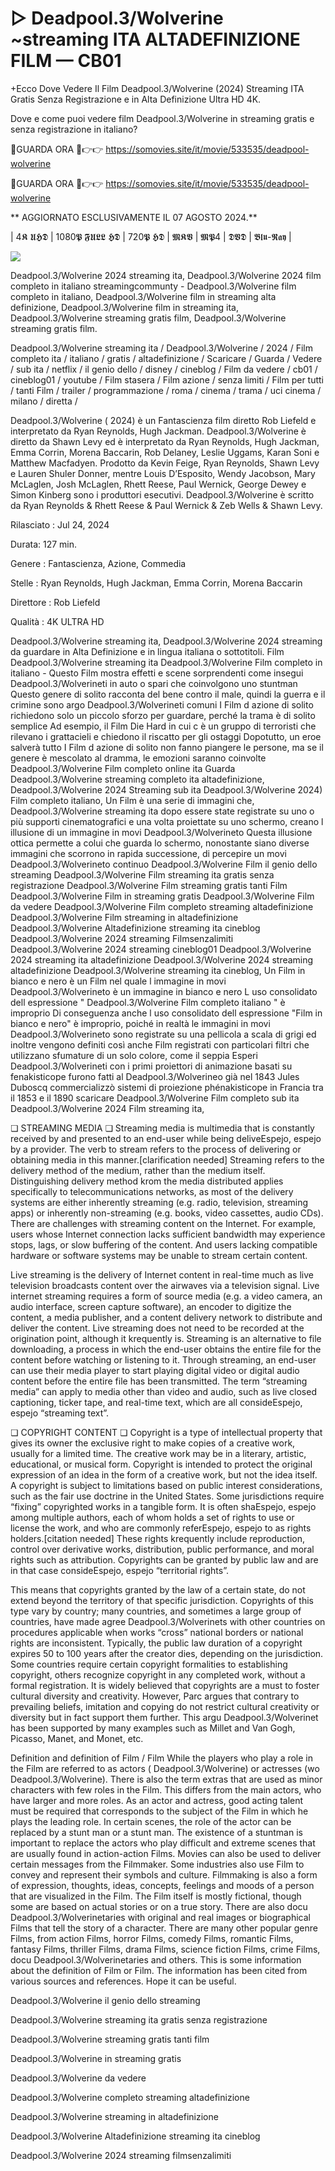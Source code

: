 # ▷ Deadpool.3/Wolverine ~streaming ITA ALTADEFINIZIONE FILM — CB01

+Ecco Dove Vedere Il Film Deadpool.3/Wolverine (2024) Streaming ITA Gratis Senza Registrazione e in Alta Definizione Ultra HD 4K.

Dove e come puoi vedere film Deadpool.3/Wolverine in streaming gratis e senza registrazione in italiano?

🔴GUARDA ORA 🔴👉👉 https://somovies.site/it/movie/533535/deadpool-wolverine

🔴GUARDA ORA 🔴👉👉 https://somovies.site/it/movie/533535/deadpool-wolverine

** AGGIORNATO ESCLUSIVAMENTE IL 07 AGOSTO 2024.**

| 4𝕶 𝖀𝕳𝕯 | 1080𝕻 𝕱𝖀𝕷𝕷 𝕳𝕯 | 720𝕻 𝕳𝕯 | 𝕸𝕶𝖁 | 𝕸𝕻4 | 𝕯𝖁𝕯 | 𝕭𝖑𝖚-𝕽𝖆𝖞 |

<p dir="auto"><a href="https://somovies.site/it/movie/533535/deadpool-wolverine" rel="nofollow"><img src="https://camo.githubusercontent.com/917e6ed5c302499242165dcc02bdbce85c075fd21b35918eb9c0b771855261b8/68747470733a2f2f7374617469632e7769787374617469632e636f6d2f6d656469612f6232343966395f61646163386637306662336634356238383639313639366337376465313866337e6d76322e676966" style="max-width: 100%;"></a>
      <span>
        <a href="https://somovies.site/it/movie/533535/deadpool-wolverine" rel="nofollow">
</a></span></p>

Deadpool.3/Wolverine 2024 streaming ita, Deadpool.3/Wolverine 2024 film completo in italiano streamingcommunty - Deadpool.3/Wolverine film completo in italiano, Deadpool.3/Wolverine film in streaming alta definizione, Deadpool.3/Wolverine film in streaming ita, Deadpool.3/Wolverine streaming gratis film, Deadpool.3/Wolverine streaming gratis film.

Deadpool.3/Wolverine streaming ita / Deadpool.3/Wolverine / 2024 / Film completo ita / italiano / gratis / altadefinizione / Scaricare / Guarda / Vedere / sub ita / netflix / il genio dello / disney / cineblog / Film da vedere / cb01 / cineblog01 / youtube / Film stasera / Film azione / senza limiti / Film per tutti / tanti Film / trailer / programmazione / roma / cinema / trama / uci cinema / milano / diretta /

Deadpool.3/Wolverine ( 2024) è un Fantascienza film diretto Rob Liefeld e interpretato da Ryan Reynolds, Hugh Jackman. Deadpool.3/Wolverine è diretto da Shawn Levy ed è interpretato da Ryan Reynolds, Hugh Jackman, Emma Corrin, Morena Baccarin, Rob Delaney, Leslie Uggams, Karan Soni e Matthew Macfadyen. Prodotto da Kevin Feige, Ryan Reynolds, Shawn Levy e Lauren Shuler Donner, mentre Louis D’Esposito, Wendy Jacobson, Mary McLaglen, Josh McLaglen, Rhett Reese, Paul Wernick, George Dewey e Simon Kinberg sono i produttori esecutivi. Deadpool.3/Wolverine è scritto da Ryan Reynolds & Rhett Reese & Paul Wernick & Zeb Wells & Shawn Levy.

Rilasciato : Jul 24, 2024

Durata: 127 min.

Genere : Fantascienza, Azione, Commedia

Stelle : Ryan Reynolds, Hugh Jackman, Emma Corrin, Morena Baccarin

Direttore : Rob Liefeld

Qualità : 4K ULTRA HD

Deadpool.3/Wolverine streaming ita, Deadpool.3/Wolverine 2024 streaming da guardare in Alta Definizione e in lingua italiana o sottotitoli. Film Deadpool.3/Wolverine streaming ita Deadpool.3/Wolverine Film completo in italiano - Questo Film mostra effetti e scene sorprendenti come insegui Deadpool.3/Wolverineti in auto o spari che coinvolgono uno stuntman Questo genere di solito racconta del bene contro il male, quindi la guerra e il crimine sono argo Deadpool.3/Wolverineti comuni I Film d azione di solito richiedono solo un piccolo sforzo per guardare, perché la trama è di solito semplice Ad esempio, il Film Die Hard in cui c è un gruppo di terroristi che rilevano i grattacieli e chiedono il riscatto per gli ostaggi Dopotutto, un eroe salverà tutto I Film d azione di solito non fanno piangere le persone, ma se il genere è mescolato al dramma, le emozioni saranno coinvolte Deadpool.3/Wolverine Film completo online ita Guarda Deadpool.3/Wolverine streaming completo ita altadefinizione, Deadpool.3/Wolverine 2024 Streaming sub ita Deadpool.3/Wolverine 2024) Film completo italiano, Un Film è una serie di immagini che, Deadpool.3/Wolverine streaming ita dopo essere state registrate su uno o più supporti cinematografici e una volta proiettate su uno schermo, creano l illusione di un immagine in movi Deadpool.3/Wolverineto Questa illusione ottica permette a colui che guarda lo schermo, nonostante siano diverse immagini che scorrono in rapida successione, di percepire un movi Deadpool.3/Wolverineto continuo Deadpool.3/Wolverine Film il genio dello streaming Deadpool.3/Wolverine Film streaming ita gratis senza registrazione Deadpool.3/Wolverine Film streaming gratis tanti Film Deadpool.3/Wolverine Film in streaming gratis Deadpool.3/Wolverine Film da vedere Deadpool.3/Wolverine Film completo streaming altadefinizione Deadpool.3/Wolverine Film streaming in altadefinizione Deadpool.3/Wolverine Altadefinizione streaming ita cineblog Deadpool.3/Wolverine 2024 streaming Filmsenzalimiti Deadpool.3/Wolverine 2024 streaming cineblog01 Deadpool.3/Wolverine 2024 streaming ita altadefinizione Deadpool.3/Wolverine 2024 streaming altadefinizione Deadpool.3/Wolverine streaming ita cineblog, Un Film in bianco e nero è un Film nel quale l immagine in movi Deadpool.3/Wolverineto è un immagine in bianco e nero L uso consolidato dell espressione " Deadpool.3/Wolverine Film completo italiano " è improprio Di conseguenza anche l uso consolidato dell espressione "Film in bianco e nero" è improprio, poiché in realtà le immagini in movi Deadpool.3/Wolverineto sono registrate su una pellicola a scala di grigi ed inoltre vengono definiti così anche Film registrati con particolari filtri che utilizzano sfumature di un solo colore, come il seppia Esperi Deadpool.3/Wolverineti con i primi proiettori di animazione basati su fenakisticope furono fatti al Deadpool.3/Wolverineo già nel 1843 Jules Duboscq commercializzò sistemi di proiezione phénakisticope in Francia tra il 1853 e il 1890 scaricare Deadpool.3/Wolverine Film completo sub ita Deadpool.3/Wolverine 2024 Film streaming ita,

❏ STREAMING MEDIA ❏ Streaming media is multimedia that is constantly received by and presented to an end-user while being deliveEspejo, espejo by a provider. The verb to stream refers to the process of delivering or obtaining media in this manner.[clarification needed] Streaming refers to the delivery method of the medium, rather than the medium itself. Distinguishing delivery method krom the media distributed applies specifically to telecommunications networks, as most of the delivery systems are either inherently streaming (e.g. radio, television, streaming apps) or inherently non-streaming (e.g. books, video cassettes, audio CDs). There are challenges with streaming content on the Internet. For example, users whose Internet connection lacks sufficient bandwidth may experience stops, lags, or slow buffering of the content. And users lacking compatible hardware or software systems may be unable to stream certain content.

Live streaming is the delivery of Internet content in real-time much as live television broadcasts content over the airwaves via a television signal. Live internet streaming requires a form of source media (e.g. a video camera, an audio interface, screen capture software), an encoder to digitize the content, a media publisher, and a content delivery network to distribute and deliver the content. Live streaming does not need to be recorded at the origination point, although it krequently is. Streaming is an alternative to file downloading, a process in which the end-user obtains the entire file for the content before watching or listening to it. Through streaming, an end-user can use their media player to start playing digital video or digital audio content before the entire file has been transmitted. The term “streaming media” can apply to media other than video and audio, such as live closed captioning, ticker tape, and real-time text, which are all consideEspejo, espejo “streaming text”.

❏ COPYRIGHT CONTENT ❏ Copyright is a type of intellectual property that gives its owner the exclusive right to make copies of a creative work, usually for a limited time. The creative work may be in a literary, artistic, educational, or musical form. Copyright is intended to protect the original expression of an idea in the form of a creative work, but not the idea itself. A copyright is subject to limitations based on public interest considerations, such as the fair use doctrine in the United States. Some jurisdictions require “fixing” copyrighted works in a tangible form. It is often shaEspejo, espejo among multiple authors, each of whom holds a set of rights to use or license the work, and who are commonly referEspejo, espejo to as rights holders.[citation needed] These rights krequently include reproduction, control over derivative works, distribution, public performance, and moral rights such as attribution. Copyrights can be granted by public law and are in that case consideEspejo, espejo “territorial rights”.

This means that copyrights granted by the law of a certain state, do not extend beyond the territory of that specific jurisdiction. Copyrights of this type vary by country; many countries, and sometimes a large group of countries, have made agree Deadpool.3/Wolverinets with other countries on procedures applicable when works “cross” national borders or national rights are inconsistent. Typically, the public law duration of a copyright expires 50 to 100 years after the creator dies, depending on the jurisdiction. Some countries require certain copyright formalities to establishing copyright, others recognize copyright in any completed work, without a formal registration. It is widely believed that copyrights are a must to foster cultural diversity and creativity. However, Parc argues that contrary to prevailing beliefs, imitation and copying do not restrict cultural creativity or diversity but in fact support them further. This argu Deadpool.3/Wolverinet has been supported by many examples such as Millet and Van Gogh, Picasso, Manet, and Monet, etc.

Definition and definition of Film / Film While the players who play a role in the Film are referred to as actors ( Deadpool.3/Wolverine) or actresses (wo Deadpool.3/Wolverine). There is also the term extras that are used as minor characters with few roles in the Film. This differs from the main actors, who have larger and more roles. As an actor and actress, good acting talent must be required that corresponds to the subject of the Film in which he plays the leading role. In certain scenes, the role of the actor can be replaced by a stunt man or a stunt man. The existence of a stuntman is important to replace the actors who play difficult and extreme scenes that are usually found in action-action Films. Movies can also be used to deliver certain messages from the Filmmaker. Some industries also use Film to convey and represent their symbols and culture. Filmmaking is also a form of expression, thoughts, ideas, concepts, feelings and moods of a person that are visualized in the Film. The Film itself is mostly fictional, though some are based on actual stories or on a true story. There are also docu Deadpool.3/Wolverinetaries with original and real images or biographical Films that tell the story of a character. There are many other popular genre Films, from action Films, horror Films, comedy Films, romantic Films, fantasy Films, thriller Films, drama Films, science fiction Films, crime Films, docu Deadpool.3/Wolverinetaries and others. This is some information about the definition of Film or Film. The information has been cited from various sources and references. Hope it can be useful.

Deadpool.3/Wolverine il genio dello streaming

Deadpool.3/Wolverine streaming ita gratis senza registrazione

Deadpool.3/Wolverine streaming gratis tanti film

Deadpool.3/Wolverine in streaming gratis

Deadpool.3/Wolverine da vedere

Deadpool.3/Wolverine completo streaming altadefinizione

Deadpool.3/Wolverine streaming in altadefinizione

Deadpool.3/Wolverine Altadefinizione streaming ita cineblog

Deadpool.3/Wolverine 2024 streaming filmsenzalimiti
